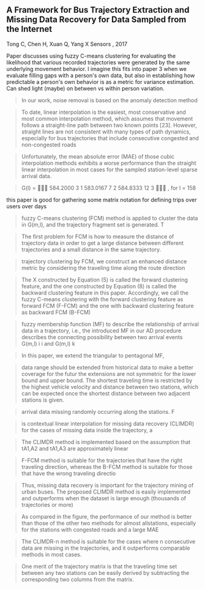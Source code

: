 ## A Framework for Bus Trajectory Extraction and Missing Data Recovery for Data Sampled from the Internet

Tong C, Chen H, Xuan Q, Yang X
Sensors , 2017




Paper discusses using fuzzy C-means clustering for evaluating the likelihood that various recorded trajectories were generated by the same underlying movement behavior. I imagine this fits into paper 3 when we evaluate filling gaps with a person's own data, but also in establishing how predictable a person's own behavior is as a metric for variance estimation. Can shed light (maybe) on between vs within person variation.




> In our work, noise removal is based on the anomaly detection method




> To date, linear interpolation is the easiest, most conservative and most common interpolation method, which assumes that movement follows a straight-line path between two known points [23]. However, straight lines are not consistent with many types of path dynamics, especially for bus trajectories that include consecutive congested and non-congested roads




> Unfortunately, the mean absolute error (MAE) of those cubic interpolation methods exhibits a worse performance than the straight linear interpolation in most cases for the sampled station-level sparse arrival data.




> G(l) =  584.2000 3 1 583.0167 7 2 584.8333 12 3  , for l = 158




this paper is good for gathering some matrix notation for defining trips over users over days




> fuzzy C-means clustering (FCM) method is applied to cluster the data in G(m,l), and the trajectory fragment set is generated. T




> The first problem for FCM is how to measure the distance of trajectory data in order to get a large distance between different trajectories and a small distance in the same trajectory.




> trajectory clustering by FCM, we construct an enhanced distance metric by considering the traveling time along the route direction




> The X constructed by Equation (5) is called the forward clustering feature, and the one constructed by Equation (8) is called the backward clustering feature in this paper. Accordingly, we call the fuzzy C-means clustering with the forward clustering feature as forward FCM (F-FCM) and the one with backward clustering feature as backward FCM (B-FCM)




> fuzzy membership function (MF) to describe the relationship of arrival data in a trajectory, i.e., the introduced MF in our AD procedure describes the connecting possibility between two arrival events G(m,l) i i and G(m,l) k




> In this paper, we extend the triangular to pentagonal MF,




> data range should be extended from historical data to make a better coverage for the futur the extensions are not symmetric for the lower bound and upper bound. The shortest traveling time is restricted by the highest vehicle velocity and distance between two stations, which can be expected once the shortest distance between two adjacent stations is given.




> arrival data missing randomly occurring along the stations. F




> is contextual linear interpolation for missing data recovery (CLIMDR) for the cases of missing data inside the trajectory, a




> The CLIMDR method is implemented based on the assumption that tA1,A2 and tA1,A3 are approximately linear




> F-FCM method is suitable for the trajectories that have the right traveling direction, whereas the B-FCM method is suitable for those that have the wrong traveling directio




> Thus, missing data recovery is important for the trajectory mining of urban buses. The proposed CLIMDR method is easily implemented and outperforms when the dataset is large enough (thousands of trajectories or more)




> As compared in the figure, the performance of our method is better than those of the other two methods for almost allstations, especially for the stations with congested roads and a large MAE




> The CLIMDR-n method is suitable for the cases where n consecutive data are missing in the trajectories, and it outperforms comparable methods in most cases.




> One merit of the trajectory matrix is that the traveling time set between any two stations can be easily derived by subtracting the corresponding two columns from the matrix.




